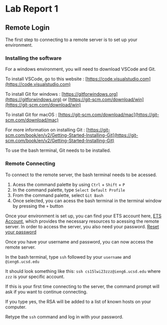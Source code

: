 # Lab Report 1

## Remote Login

The first step to connecting to a remote server is to set up your environment. 

### Installing the software
For a windows environment, you will need to download VSCode and Git.

To install VSCode, go to this website : [https://code.visualstudio.com](https://code.visualstudio.com)

To install Git for windows : [https://gitforwindows.org](https://gitforwindows.org) or [https://git-scm.com/download/win](https://git-scm.com/download/win)

To install Git for macOS : [https://git-scm.com/download/mac](https://git-scm.com/download/mac)

For more information on installing Git : [https://git-scm.com/book/en/v2/Getting-Started-Installing-Git](https://git-scm.com/book/en/v2/Getting-Started-Installing-Git)

To use the bash terminal, Git needs to be installed. 

### Remote Connecting

To connect to the remote server, the bash terminal needs to be acessed. 

1. Acess the command palette by using `Ctrl` + `Shift` + `P`
2. In the command palette, type `Select Default Profile`
3. From the command palette, select `Git Bash`
4. Once selected, you can acess the bash terminal in the terminal window by pressing the `+` button

Once your environment is set up, you can find your ETS account here, [ETS Account](https://sdacs.ucsd.edu/~icc/index.php), which provides the necessary resources to acessing the remote server. In order to access the server, you also need your password. [Reset your password](https://docs.google.com/document/d/1hs7CyQeh-MdUfM9uv99i8tqfneos6Y8bDU0uhn1wqho/edit)

Once you have your username and password, you can now access the remote server.

In the bash terminal, type `ssh` followed by your `username` and `@ieng6.ucsd.edu`

It should look something like this: `ssh cs15lwi23zzz@ieng6.ucsd.edu` where `zzz` is your specific account.

If this is your first time connecting to the server, the command prompt will ask if you want to continue connecting.

If you type yes, the RSA will be added to a list of known hosts on your computer.

Retype the `ssh` command and log in with your password.




